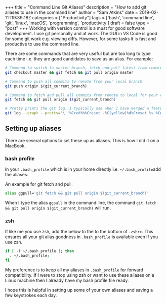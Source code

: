 +++
title = "Command Line Git Aliases"
description = "How to add git aliases to use in the command line"
author = "Sam Atkins"
date = 2019-02-11T19:39:18Z
categories = ["Productivity"]
tags = ['bash', 'command line', 'git', 'linux', 'macOS', 'programming', 'productivity']
draft = false
type = "post"
+++
Working with version control is a must for good software development. I use git personally and at work. The GUI in VS Code is good for some git work e.g. viewing diffs. However, for some tasks it is fast and productive to use the command line.

There are some commands that are very useful but are too long to type each time i.e. they are good candidates to save as an alias. For example:

```bash
# Command to switch to master branch, fetch and pull latest from remote
git checkout master && git fetch && git pull origin master

# Command to push all commits to remote from your local branch
git push origin $(git_current_branch)

# Command to fetch and pull all commits from remote to local for your current branch
git fetch && git pull origin $(git_current_branch)

# Pretty prints the git log. I typically use when I have merged a feature branch to master and want to find the commit as part of then tagging the release
git log --graph --pretty='\''%Cred%h%Creset -%C(yellow)%d%Creset %s %Cgreen(%cr) %C(bold blue)<%an>%Creset'\'' --abbrev-commit --all
```

## Setting up aliases

There are several options to set these up as aliases. This is how I did it on a MacBook.

### bash profile

In your `.bash_profile` which is in your home directly i.e. `~/.bash_profile`add the aliases.

An example for git fetch and pull:

```bash
alias ggpull='git fetch && git pull origin $(git_current_branch)'
```

When I type the alias `ggpull` in the command line, the command `git fetch && git pull origin $(git_current_branch)` will run.

### zsh

If like me you use zsh, add the below to the to the bottom of `.zshrc`. This ensures all your git alias goodness in `.bash_profile` is available even if you use zsh.

```bash
if [ -f ~/.bash_profile ]; then
  . ~/.bash_profile;
fi
```

My preference is to keep all my aliases in `.bash_profile` for forward compatibility. If I were to stop using zsh or want to use these aliases on a Linux machine then I already have my bash profile file ready.

I hope this is helpful in setting up some of your own aliases and saving a few keystrokes each day.
